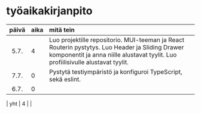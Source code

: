 # työaikakirjanpito

| päivä | aika | mitä tein  |
| :----:|:-----| :-----|
| 5.7. | 4   | Luo projektille repositorio. MUI-teeman ja React Routerin pystytys. Luo Header ja Sliding Drawer komponentit ja anna niille alustavat tyylit. Luo profiilisivulle alustavat tyylit. |
| 7.7. | 0    | Pystytä testiympäristö ja konfiguroi TypeScript, sekä eslint. |
| 6.7. | 0    |  |

| yht   | 4   | | 
